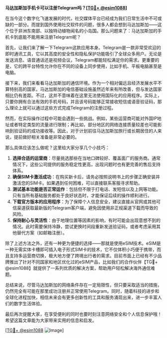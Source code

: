 **马达加斯加手机卡可以注册Telegram吗？[[TG💪+ @esim1088](https://t.me/s/esim1088)]**

在当今这个数字化飞速发展的时代，社交媒体平台已经成为我们日常生活中不可或缺的一部分。而提到国外使用社交软件的问题，很多人都会想到马达加斯加——这个位于非洲东南部、以独特动植物闻名的小岛国。那么问题来了：马达加斯加的手机卡到底能不能用来注册Telegram呢？

首先，让我们来了解一下Telegram这款应用本身。Telegram是一款非常受欢迎的即时通讯工具，它以其高度的安全性和隐私保护功能吸引了全球众多用户。无论是发送消息、语音通话还是视频会议，Telegram都能轻松满足你的需求。更重要的是，它的跨平台特性允许你在不同的设备上同步使用，比如手机、平板电脑甚至是电脑。

接下来，我们来看看马达加斯加的通信环境。作为一个相对偏远且经济发展水平不算特别高的国家，马达加斯加的电信基础设施虽然近年来有所改善，但与发达国家相比仍有差距。不过，这并不意味着在这里无法使用国际化的应用程序。实际上，只要你拥有合法有效的手机号码，并且该号码能够正常接收短信或语音验证码，那么理论上就可以通过这些方式完成Telegram的注册过程。

然而，在实际操作过程中可能会遇到一些挑战。例如，某些运营商可能对外国IP地址或者特定类型的流量进行限制；再比如，部分地区的网络连接质量较差也可能影响到验证码的成功接收等。因此，对于计划前往马达加斯加旅行或长期居住的人来说，提前做好相关准备是非常必要的。

那么具体应该怎么做呢？这里给大家分享几个小技巧：

1. **选择合适的运营商**：尽量挑选那些在当地口碑较好、覆盖面广的服务商。通常情况下，这些公司提供的服务稳定性更高，出现问题时也有更完善的售后支持体系。
2. **确保SIM卡激活成功**：在购买新卡后，请务必按照说明书上的步骤正确安装并激活您的SIM卡。如果遇到任何困难，可以直接联系客服寻求帮助。
3. **测试基本功能是否正常运作**：包括但不限于打电话、发短信以及上网等功能。只有当所有基础服务都处于良好状态时，才能保证后续的操作顺利进行。
4. **下载官方版本的应用程序**：为了保障个人信息安全，建议直接从官网或其他可信渠道获取最新版的Telegram客户端，避免因使用非正规渠道下载而导致的风险。
5. **保持耐心与灵活性**：由于地理位置等因素的影响，有时可能会出现意想不到的情况。此时需要保持冷静，尝试更换时间段重新发送验证码，或者考虑采用其他替代方案（如邮箱注册）。

除了上述方法之外，还有一种更为便捷的选择——那就是使用eSIM技术。eSIM是一种无需实体卡槽即可插入电子形式SIM卡的技术，它不仅体积小巧便于携带，而且支持多运营商切换，极大地方便了跨境出行者的需求。目前市面上已经有不少品牌推出了针对不同国家和地区优化过的eSIM产品，比如我们的合作伙伴【TG💪+ @esim1088】就提供了一系列优质的解决方案，帮助用户轻松解决海外通信难题。

总结来说，尽管马达加斯加的网络条件存在一定局限性，但只要采取适当的措施，仍然完全有可能在那里成功注册并正常使用Telegram。同时，随着科技的进步和全球化进程加快，相信未来会有更多创新性的工具和服务涌现出来，进一步丰富人们的数字生活体验。

最后再次提醒大家，在享受便利的同时也要时刻注意网络安全和个人信息保护哦！希望这篇文章能为大家带来实用的信息和启发。

[[TG💪+ @esim1088](https://t.me/s/esim1088) ![Image](https://i.postimg.cc/4NQfJmqS/Snipaste-2025-05-13-00-14-12.png)]